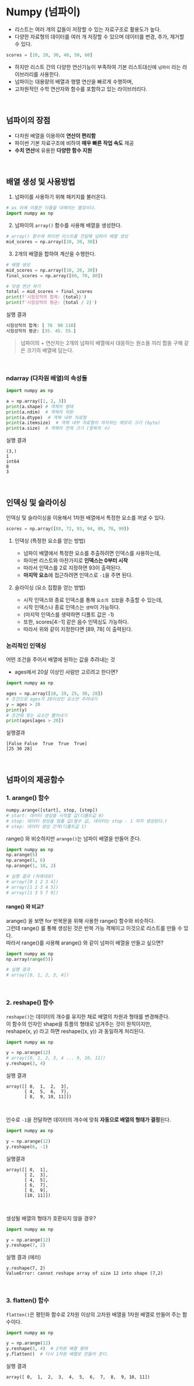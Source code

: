 # Numpy (넘파이)

- 리스트는 여러 개의 값들이 저장할 수 있는 자료구조로 활용도가 높다.
- 다양한 자료형의 데이터를 여러 개 저장할 수 있으며 데이터를 변경, 추가, 제거할 수 있다.

```python
scores = [10, 20, 30, 40, 50, 60]
```

- 하지만 리스트 간의 다양한 연산기능이 부족하여 기본 리스트대신에 `넘파이` 라는 라이브러리를 사용한다.
- 넘파이는 대용량의 배열과 행렬 연산을 빠르게 수행하며,
- 고차원적인 수학 연산자와 함수를 포함하고 있는 라이브러리다.

<br />

## 넘파이의 장점

- 다차원 배열을 이용하여 **연산이 편리함**
- 파이썬 기본 자료구조에 비하여 **매우 빠른 작업 속도** 제공
- **수치 연산**에 유용한 **다양한 함수 지원**

<br />

## 배열 생성 및 사용방법

1. 넘파이를 사용하기 위해 패키지를 불러온다.

```python
# as 뒤에 이름은 이름을 대체라는 별칭이다.
import numpy as np
```

2. 넘파이의 `array()` 함수를 사용해 배열을 생성한다.

```python
# array() 함수에 파이썬 리스트를 전달해 넘파이 배열 생성
mid_scores = np.array([10, 20, 30])
```

3. 2개의 배열을 합하여 계산을 수행한다.

```python
# 배열 생성
mid_scores = np.array([10, 20, 30])
final_scores = np.array([60, 70, 80])

# 덧셈 연산 하기
total = mid_scores + final_scores
print(f'시험성적의 합계: {total}')
print(f'시험성적의 평균: {total / 2}')
```

실행 결과

```python
시험성적의 합계: [ 70  90 110]
시험성적의 평균: [35. 45. 55.]
```

> 넘파이의 + 연산자는 2개의 넘파이 배열에서 대응하는 원소들 끼리 합을 구해 같은 크기의 배열에 담는다.

<br />

### ndarray (다차원 배열)의 속성들

```python
import numpy as np

a = np.array([1, 2, 3])
print(a.shape) # 객체의 형태
print(a.ndim)  # 객체의 차원
print(a.dtype)  # 객체 내부 자료형
print(a.itemsize)  # 객체 내부 자료형이 차지하는 메모리 크기 (byte)
print(a.size)  # 객체의 전체 크기 (항목의 수)
```

실행 결과

```
(3,)
1
int64
8
3
```

<br />

## 인덱싱 및 슬라이싱

인덱싱 및 슬라이싱을 이용해서 1차원 배열에서 특정한 요소를 꺼낼 수 있다.

```python
scores = np.array([88, 72, 93, 94, 89, 78, 99])
```

1. 인덱싱 (특정한 요소를 얻는 방법)

   - 넘파이 배열에서 특정한 요소를 추출하려면 인덱스를 사용하는데,
   - 파이썬 리스트와 마찬가지로 **인덱스는 0부터 시작**
   - 따라서 인덱스를 2로 지정하면 93이 출력된다.
   - **마지막 요소**에 접근하려면 인덱스로 `-1`을 주면 된다.

2. 슬라이싱 (요소 집합을 얻는 방법)
   - 시작 인덱스와 종료 인덱스를 통해 `요소의 집합`을 추출할 수 있는데,
   - 시작 인덱스나 종료 인덱스는 `생략`이 가능하다.
   - (마지막 인덱스를 생략하면 디폴트 값은 -1)
   - 또한, scores\[4:-1] 같은 음수 인덱싱도 가능하다.
   - 따라서 위와 같이 지정한다면 [89, 78] 이 출력된다.

### 논리적인 인덱싱

어떤 조건을 주어서 배열에 원하는 값을 추려내는 것

- ages에서 20살 이상인 사람만 고르려고 한다면?

```python
import numpy as np

ages = np.array([18, 19, 25, 30, 28])
# 조건으로 ages가 20이상인 요소만 추려내기
y = ages > 20
print(y)
# 조건에 맞는 요소만 뽑아내기
print(ages[ages > 20])
```

실행결과

```
[False False  True  True  True]
[25 30 28]
```

<br />

## 넘파이의 제공함수

### 1. arange() 함수

```python
numpy.arange([start], stop, [step])
# start: 데이터 생성을 시작할 값(디폴트값 0)
# stop: 데이터 생성을 멈출 값(필수 값, 데이터는 stop - 1 까지 생성된다.)
# step: 데이터 생성 간격(디폴트값 1)
```

range() 와 비슷하지만 `arange()`는 넘파이 배열을 만들어 준다.

```python
import numpy as np
np.arange(5)
np.arange(1, 6)
np.arange(1, 10, 2)

# 실행 결과 (차례대로)
# array([0 1 2 3 4])
# array([1 2 3 4 5])
# array([1 3 5 7 9])
```

#### range() 와 비교?

arange() 을 보면 for 반복문을 위해 사용한 range() 함수와 비슷하다. <br />
그런데 range() 를 통해 생성된 것은 반복 가능 객체이고 이것으로 리스트를 만들 수 있다. <br />
따라서 range()를 사용해 arange() 와 같이 넘파이 배열을 만들고 싶으면?

```python
import numpy as np
np.array(range(5))

# 실행 결과
# array([0, 1, 2, 3, 4])
```

<br />

### 2. reshape() 함수

`reshape()`는 데이터의 개수를 유지한 채로 배열의 차원과 형태를 변경해준다. <br />
이 함수의 인자인 shape을 튜플의 형태로 넘겨주는 것이 원칙이지만, <br />
reshape(x, y) 라고 하면 reshape((x, y)) 과 동일하게 처리된다.

```python
import numpy as np

y = np.arange(12)
# array([0, 1, 2, 3, 4 ... 9, 10, 11])
y.reshape(3, 4)
```

실행 결과

```
array([[ 0,  1,  2,  3],
       [ 4,  5,  6,  7],
       [ 8,  9, 10, 11]])
```

<br />

인수로 `-1`을 전달하면 데이터의 개수에 맞춰 **자동으로 배열의 형태가 결정**된다.

```python
import numpy as np

y = np.arange(12)
y.reshape(6, -1)
```

실행결과

```
array([[ 0,  1],
       [ 2,  3],
       [ 4,  5],
       [ 6,  7],
       [ 8,  9],
       [10, 11]])
```

<br />

생성될 배열의 형태가 호환되지 않을 경우?

```python
import numpy as np

y = np.arange(12)
y.reshape(7, 2)
```

실행 결과 (에러)

```
y.reshape(7, 2)
ValueError: cannot reshape array of size 12 into shape (7,2)
```

<br />

### 3. flatten() 함수

`flatten()`은 평탄화 함수로 2차원 이상의 고차원 배열을 1차원 배열로 만들어 주는 함수이다.

```python
import numpy as np

y = np.arange(12)
y.reshape(3, 4)  # 2차원 배열 형태
y.flatten()  # 다시 1차원 배열로 만들어 준다.
```

실행 결과

```
array([ 0,  1,  2,  3,  4,  5,  6,  7,  8,  9, 10, 11])
```
